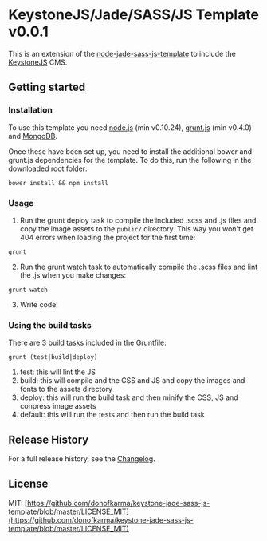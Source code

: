 KeystoneJS/Jade/SASS/JS Template v0.0.1
====================

This is an extension of the [node-jade-sass-js-template](https://github.com/donofkarma/node-jade-sass-js-template) to include the [KeystoneJS](http://keystonejs.com/) CMS.


Getting started
---------------------

### Installation

To use this template you need [node.js](http://nodejs.org/download/) (min v0.10.24), [grunt.js](https://github.com/gruntjs/grunt/wiki/Getting-started) (min v0.4.0) and [MongoDB](https://www.mongodb.org/).

Once these have been set up, you need to install the additional bower and grunt.js dependencies for the template. To do this, run the following in the downloaded root folder:

```shell
bower install && npm install
```

### Usage

1) Run the grunt deploy task to compile the included .scss and .js files and copy the image assets to the `public/` directory. This way you won't get 404 errors when loading the project for the first time:

```shell
grunt
```

2) Run the grunt watch task to automatically compile the .scss files and lint the .js when you make changes:

```shell
grunt watch
```

3) Write code!

### Using the build tasks

There are 3 build tasks included in the Gruntfile:

```shell
grunt (test|build|deploy)
```

1. test: this will lint the JS
2. build: this will compile and the CSS and JS and copy the images and fonts to the assets directory
3. deploy: this will run the build task and then minify the CSS, JS and conpress image assets
1. default: this will run the tests and then run the build task

Release History
---------------------

For a full release history, see the [Changelog](https://github.com/donofkarma/keystone-jade-sass-js-template/blob/master/CHANGELOG.md).

License
---------------------

MIT: [https://github.com/donofkarma/keystone-jade-sass-js-template/blob/master/LICENSE_MIT](https://github.com/donofkarma/keystone-jade-sass-js-template/blob/master/LICENSE_MIT)
